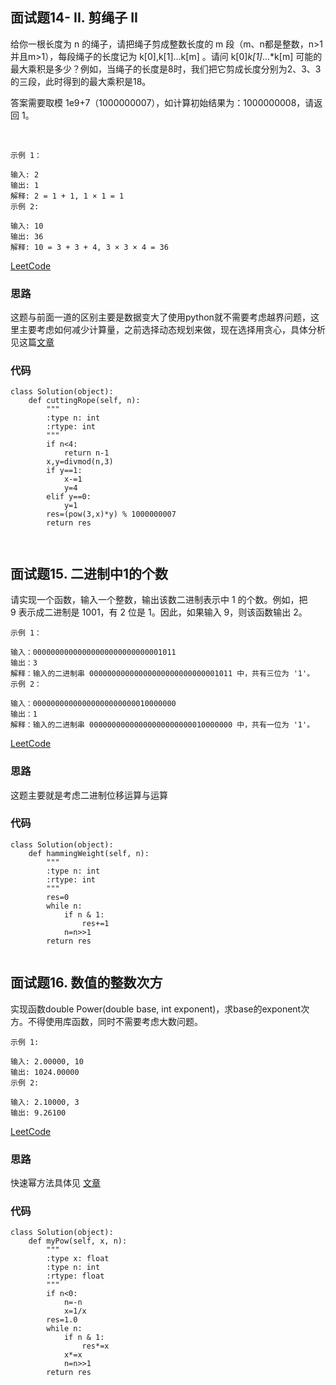## 面试题14- II. 剪绳子 II

给你一根长度为 n 的绳子，请把绳子剪成整数长度的 m 段（m、n都是整数，n>1并且m>1），每段绳子的长度记为 k[0],k[1]...k[m] 。请问 k[0]*k[1]*...*k[m] 可能的最大乘积是多少？例如，当绳子的长度是8时，我们把它剪成长度分别为2、3、3的三段，此时得到的最大乘积是18。

答案需要取模 1e9+7（1000000007），如计算初始结果为：1000000008，请返回 1。

 
```
示例 1：

输入: 2
输出: 1
解释: 2 = 1 + 1, 1 × 1 = 1
示例 2:

输入: 10
输出: 36
解释: 10 = 3 + 3 + 4, 3 × 3 × 4 = 36

```

[LeetCode](https://leetcode-cn.com/problems/jian-sheng-zi-ii-lcof)

### 思路
这题与前面一道的区别主要是数据变大了使用python就不需要考虑越界问题，这里主要考虑如何减少计算量，之前选择动态规划来做，现在选择用贪心，具体分析见这篇[文章](https://leetcode-cn.com/problems/jian-sheng-zi-ii-lcof/solution/javatan-xin-si-lu-jiang-jie-by-henrylee4/)

### 代码

```
class Solution(object):
    def cuttingRope(self, n):
        """
        :type n: int
        :rtype: int
        """
        if n<4:
            return n-1
        x,y=divmod(n,3)
        if y==1:
            x-=1
            y=4
        elif y==0:
            y=1
        res=(pow(3,x)*y) % 1000000007
        return res

        

```

## 面试题15. 二进制中1的个数

请实现一个函数，输入一个整数，输出该数二进制表示中 1 的个数。例如，把 9 表示成二进制是 1001，有 2 位是 1。因此，如果输入 9，则该函数输出 2。
```
示例 1：

输入：00000000000000000000000000001011
输出：3
解释：输入的二进制串 00000000000000000000000000001011 中，共有三位为 '1'。
示例 2：

输入：00000000000000000000000010000000
输出：1
解释：输入的二进制串 00000000000000000000000010000000 中，共有一位为 '1'。
```
[LeetCode](https://leetcode-cn.com/problems/er-jin-zhi-zhong-1de-ge-shu-lcof)

### 思路
这题主要就是考虑二进制位移运算与运算

### 代码

```
class Solution(object):
    def hammingWeight(self, n):
        """
        :type n: int
        :rtype: int
        """
        res=0
        while n:
            if n & 1:
                res+=1
            n=n>>1
        return res


```

## 面试题16. 数值的整数次方
实现函数double Power(double base, int exponent)，求base的exponent次方。不得使用库函数，同时不需要考虑大数问题。
```
示例 1:

输入: 2.00000, 10
输出: 1024.00000
示例 2:

输入: 2.10000, 3
输出: 9.26100

```

[LeetCode](https://leetcode-cn.com/problems/shu-zhi-de-zheng-shu-ci-fang-lcof)

### 思路
快速幂方法具体见 [文章](https://oi-wiki.org/math/quick-pow/)

### 代码
```
class Solution(object):
    def myPow(self, x, n):
        """
        :type x: float
        :type n: int
        :rtype: float
        """
        if n<0:
            n=-n
            x=1/x
        res=1.0
        while n:
            if n & 1:
                res*=x
            x*=x
            n=n>>1
        return res

```


